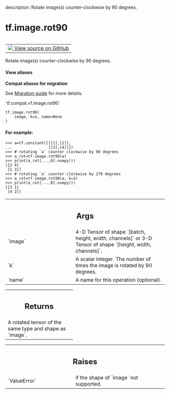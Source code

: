 description: Rotate image(s) counter-clockwise by 90 degrees.

<div itemscope itemtype="http://developers.google.com/ReferenceObject">
<meta itemprop="name" content="tf.image.rot90" />
<meta itemprop="path" content="Stable" />
</div>

# tf.image.rot90

<!-- Insert buttons and diff -->

<table class="tfo-notebook-buttons tfo-api nocontent" align="left">
<td>
  <a target="_blank" href="https://github.com/tensorflow/tensorflow/blob/r2.2/tensorflow/python/ops/image_ops_impl.py#L549-L594">
    <img src="https://www.tensorflow.org/images/GitHub-Mark-32px.png" />
    View source on GitHub
  </a>
</td>
</table>



Rotate image(s) counter-clockwise by 90 degrees.

<section class="expandable">
  <h4 class="showalways">View aliases</h4>
  <p>
<b>Compat aliases for migration</b>
<p>See
<a href="https://www.tensorflow.org/guide/migrate">Migration guide</a> for
more details.</p>
<p>`tf.compat.v1.image.rot90`</p>
</p>
</section>

<pre class="devsite-click-to-copy prettyprint lang-py tfo-signature-link">
<code>tf.image.rot90(
    image, k=1, name=None
)
</code></pre>



<!-- Placeholder for "Used in" -->


#### For example:



```
>>> a=tf.constant([[[1],[2]],
...                [[3],[4]]])
>>> # rotating `a` counter clockwise by 90 degrees
>>> a_rot=tf.image.rot90(a)
>>> print(a_rot[...,0].numpy())
[[2 4]
 [1 3]]
>>> # rotating `a` counter clockwise by 270 degrees
>>> a_rot=tf.image.rot90(a, k=3)
>>> print(a_rot[...,0].numpy())
[[3 1]
 [4 2]]
```

<!-- Tabular view -->
 <table class="responsive fixed orange">
<colgroup><col width="214px"><col></colgroup>
<tr><th colspan="2"><h2 class="add-link">Args</h2></th></tr>

<tr>
<td>
`image`
</td>
<td>
4-D Tensor of shape `[batch, height, width, channels]` or 3-D Tensor
of shape `[height, width, channels]`.
</td>
</tr><tr>
<td>
`k`
</td>
<td>
A scalar integer. The number of times the image is rotated by 90 degrees.
</td>
</tr><tr>
<td>
`name`
</td>
<td>
A name for this operation (optional).
</td>
</tr>
</table>



<!-- Tabular view -->
 <table class="responsive fixed orange">
<colgroup><col width="214px"><col></colgroup>
<tr><th colspan="2"><h2 class="add-link">Returns</h2></th></tr>
<tr class="alt">
<td colspan="2">
A rotated tensor of the same type and shape as `image`.
</td>
</tr>

</table>



<!-- Tabular view -->
 <table class="responsive fixed orange">
<colgroup><col width="214px"><col></colgroup>
<tr><th colspan="2"><h2 class="add-link">Raises</h2></th></tr>

<tr>
<td>
`ValueError`
</td>
<td>
if the shape of `image` not supported.
</td>
</tr>
</table>

